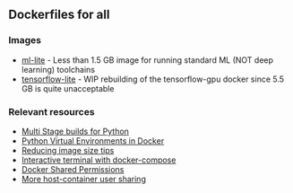 ## Dockerfiles for all

### Images

* [ml-lite](ml-lite/) - Less than 1.5 GB image for running standard ML (NOT deep learning) toolchains
* [tensorflow-lite](tensorflow-lite/) - WIP rebuilding of the tensorflow-gpu docker since 5.5 GB is quite unacceptable

### Relevant resources

* [Multi Stage builds for Python](https://pythonspeed.com/articles/multi-stage-docker-python/)
* [Python Virtual Environments in Docker](https://pythonspeed.com/articles/activate-virtualenv-dockerfile/)
* [Reducing image size tips](https://www.ardanlabs.com/blog/2020/02/docker-images-part1-reducing-image-size.html)
* [Interactive terminal with docker-compose](https://stackoverflow.com/a/49647309/5096749)
* [Docker Shared Permissions](https://vsupalov.com/docker-shared-permissions/)
* [More host-container user sharing](https://faun.pub/set-current-host-user-for-docker-container-4e521cef9ffc)